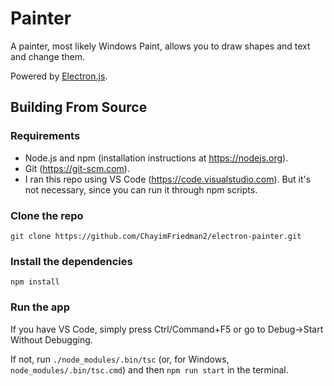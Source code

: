 # Painter

A painter, most likely Windows Paint, allows you to draw shapes and text and change them.

Powered by [Electron.js](https://electronjs.org).

## Building From Source

### Requirements

- Node.js and npm (installation instructions at <https://nodejs.org>).
- Git (<https://git-scm.com>).
- I ran this repo using VS Code (<https://code.visualstudio.com>). But it's not necessary, since you can run it through npm scripts.

### Clone the repo

`git clone https://github.com/ChayimFriedman2/electron-painter.git`

### Install the dependencies

`npm install`

### Run the app

If you have VS Code, simply press Ctrl/Command+F5 or go to Debug->Start Without Debugging.

If not, run `./node_modules/.bin/tsc` (or, for Windows, `node_modules/.bin/tsc.cmd`) and then `npm run start` in the terminal.
